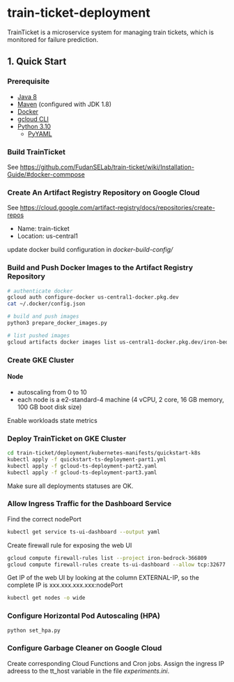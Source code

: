 # train-ticket-deployment
TrainTicket is a microservice system for managing train tickets, which is monitored for failure prediction.

## 1. Quick Start

### Prerequisite
- [Java 8](https://www.java.com/en/download/)
- [Maven](https://maven.apache.org/download.cgi) (configured with JDK 1.8)
- [Docker](https://docs.docker.com/engine/install/)
- [gcloud CLI](https://cloud.google.com/sdk/docs/install-sdk)
- [Python 3.10](https://www.python.org/downloads/)
    - [PyYAML](https://pypi.org/project/PyYAML/)

### Build TrainTicket
See https://github.com/FudanSELab/train-ticket/wiki/Installation-Guide/#docker-commpose

### Create An Artifact Registry Repository on Google Cloud
See https://cloud.google.com/artifact-registry/docs/repositories/create-repos

- Name: train-ticket
- Location: us-central1

update docker build configuration in *docker-build-config/*

### Build and Push Docker Images to the Artifact Registry Repository

```sh
# authenticate docker
gcloud auth configure-docker us-central1-docker.pkg.dev
cat ~/.docker/config.json

# build and push images
python3 prepare_docker_images.py

# list pushed images
gcloud artifacts docker images list us-central1-docker.pkg.dev/iron-bedrock-366809/train-ticket
```

### Create GKE Cluster

#### Node
- autoscaling from 0 to 10
- each node is a e2-standard-4 machine (4 vCPU, 2 core, 16 GB memory, 100 GB boot disk size)

Enable workloads state metrics

### Deploy TrainTicket on GKE Cluster

```sh
cd train-ticket/deployment/kubernetes-manifests/quickstart-k8s
kubectl apply -f quickstart-ts-deployment-part1.yml
kubectl apply -f gcloud-ts-deployment-part2.yaml
kubectl apply -f gcloud-ts-deployment-part3.yaml
```

Make sure all deployments statuses are OK.

### Allow Ingress Traffic for the Dashboard Service

Find the correct nodePort
```sh
kubectl get service ts-ui-dashboard --output yaml
```

Create firewall rule for exposing the web UI
```sh
gcloud compute firewall-rules list --project iron-bedrock-366809
gcloud compute firewall-rules create ts-ui-dashboard --allow tcp:32677
```

Get IP of the web UI by looking at the column EXTERNAL-IP,
so the complete IP is xxx.xxx.xxx.xxx:nodePort
```sh
kubectl get nodes -o wide
```

### Configure Horizontal Pod Autoscaling (HPA)

```sh
python set_hpa.py
```

### Configure Garbage Cleaner on Google Cloud

Create corresponding Cloud Functions and Cron jobs.
Assign the ingress IP adreess to the tt_host variable in the file *experiments.ini*.
